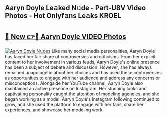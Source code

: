## Aaryn Doyle Le𝚊ked N𝚞de - Part-U8V Video Photos - Hot Onlyf𝚊ns Le𝚊ks KROEL

# <h2><a href="http://ab88230.deff.icu/?id=Aaryn+Doyle">🔗 New 👉🔴 Aaryn Doyle VIDEO Photos</a></h2>

[![Aaryn Doyle N𝚞des](https://i.imgur.com/rIISA9y.gif)](http://ab88230.deff.icu/?id=Aaryn+Doyle)
Like many social media personalities, Aaryn Doyle has faced her fair share of controversies and criticisms. From her explicit content to her involvement in various feuds, Aaryn Doyle's online presence has been a subject of debate and discussion. However, she has always remained unapologetic about her choices and has used these controversies as opportunities to engage with her audience and address any concerns or misconceptions. Alongside her YouTube channel, Aaryn Doyle also maintained an active presence on Instagram. Her stunning looks and captivating personality caught the attention of modeling agencies, and she began working as a model. Aaryn Doyle's Instagram following continued to grow, and she used the platform to engage with her fans, share her experiences, and showcase her modeling work.
